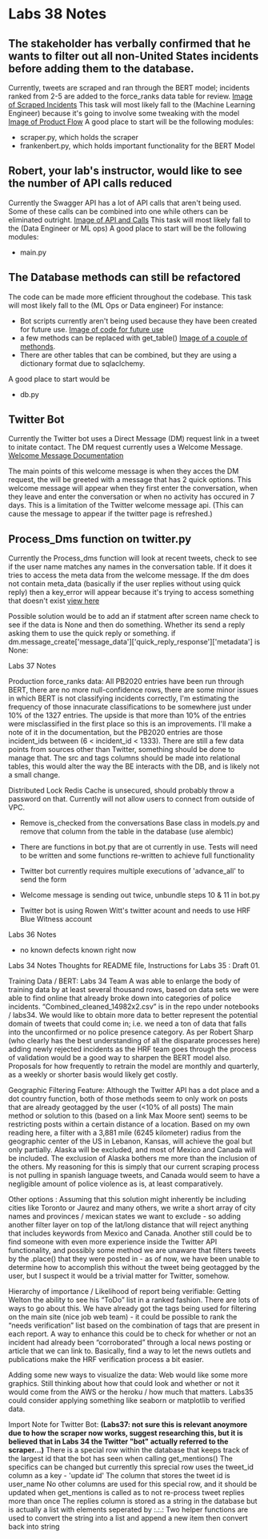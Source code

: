 
# Labs 38 Notes
## The stakeholder has verbally confirmed that he wants to filter out all non-United States incidents before adding them to the database. 
Currently, tweets are scraped and ran through the BERT model; incidents ranked from 2-5 are added to the force_ranks data table for review. 
[Image of Scraped Incidents](https://drive.google.com/file/d/18XAXRBIwAKrYuOG2tVd39OIiaHCcAnok/view?usp=sharing) 
This task will most likely fall to the (Machine Learning Engineer) because it's going to involve some tweaking with the model
[Image of Product Flow](https://raw.githubusercontent.com/Lambda-School-Labs/human-rights-first-police-ds-a/main/DS_Flowchart.png) 
A good place to start will be the following modules:
- scraper.py, which holds the scraper
- frankenbert.py, which holds important functionality for the BERT Model

## Robert, your lab's instructor, would like to see the number of API calls reduced
Currently the Swagger API has a lot of API calls that aren't being used. 
Some of these calls can be combined into one while others can be eliminated outright.
[Image of API and Calls](https://drive.google.com/file/d/1nGdWUN5FlxE_Luh14oGodYb5kejdWQ5r/view?usp=sharing)
This task will most likely fall to the (Data Engineer or ML ops)
A good place to start will be the following modules:
- main.py 

## The Database methods can still be refactored
The code can be made more efficient throughout the codebase.
This task will most likely fall to the (ML Ops or Data engineer) 
For instance:
- Bot scripts currently aren't being used because they have been created for future use.
[Image of code for future use](https://drive.google.com/file/d/1LdySLFXbE2QyOP-4DkXD5-CpaT8VuJv0/view?usp=sharing) 
- a few methods can be replaced with get_table()
[Image of a couple of methonds](https://drive.google.com/file/d/1RWtHt6j_Yk8w3JMengM54rYl3PuM0R2G/view?usp=sharing). 
- There are other tables that can be combined, but they are using a dictionary format due to sqlaclchemy. 

A good place to start would be
- db.py

## Twitter Bot
Currently the Twitter bot uses a Direct Message (DM) request link in a tweet to initate contact. The DM request currently uses a Welcome Message.
[Welcome Message Documentation](https://developer.twitter.com/en/docs/twitter-api/v1/direct-messages/welcome-messages/guides/setting-default-welcome-message)

The main points of this welcome message is when they acces the DM request, the will be greeted with a message that has 2 quick options. This welcome message will appear when they first enter the conversation, when they leave and enter the conversation or when no activity has occured in 7 days. This is a limitation of the Twitter welcome message api. (This can cause the message to appear if the twitter page is refreshed.)

## Process_Dms function on twitter.py
Currently the Process_dms function will look at recent tweets, check to see if the user name matches any names in the conversation table. If it does it tries to access the meta data from the welcome message.
If the dm does not contain meta_data (basically if the user replies without using quick reply) then a key_error will appear because it's trying to access something that doesn't exist [view here](https://files.slack.com/files-pri/TSZCHB482-F02FN8WPWGJ/process_dm_code.png)

Possible solution would be to add an if statment after screen name check to see if the data is None and then do something. Whether its send a reply asking them to use the quick reply or something.
if dm.message_create['message_data']['quick_reply_response']['metadata'] is None:


Labs 37 Notes

Production force_ranks data:
All PB2020 entries have been run through BERT, there are no more null-confidence rows, there are some minor issues in which BERT is not classifying incidents correctly, I'm estimating the frequency of those innacurate classifications to be somewhere just under 10% of the 1327 entries.  The upside is that more than 10% of the entries were misclassified in the first place so this is an improvements.  I'll make a note of it in the documentation, but the PB2020 entries are those incident_ids between (6 < incident_id < 1333).
There are still a few data points from sources other than Twitter, something should be done to manage that.
The src and tags columns should be made into relational tables, this would alter the way the BE interacts with the DB, and is likely not a small change.

Distributed Lock
Redis Cache is unsecured, should probably throw a password on that.  Currently will not allow users to connect from outside of VPC.

- Remove is_checked from the conversations Base class in models.py and remove that column from the table in the database (use alembic)

- There are functions in bot.py that are ot currently in use. Tests will need to be written and some functions re-written to achieve full functionality

- Twitter bot currently requires multiple executions of 'advance_all' to send the form

- Welcome message is sending out twice, unbundle steps 10 & 11 in bot.py

- Twitter bot is using Rowen Witt's twitter acount and needs to use HRF Blue Witness account

Labs 36 Notes
- no known defects known right now


Labs 34 Notes
Thoughts for README file, Instructions for Labs 35 : Draft 01. 

Training Data / BERT:
Labs 34 Team A was able to enlarge the body of training data by at least several thousand rows, based on data sets we were able to find online that already broke down into categories of police incidents. “Combined_cleaned_14982x2.csv” is in the repo under notebooks / labs34. 
We would like to obtain more data to better represent the potential domain of tweets that could come in; i.e. we need a ton of data that falls into the unconfirmed or no police presence category. 
As per Robert Sharp (who clearly has the best understanding of all the disparate processes here) adding newly rejected incidents as the HRF team goes through the process of validation would be a good way to sharpen the BERT model also. 
Proposals for how frequently to retrain the model are monthly and quarterly, as a weekly or shorter basis would likely get costly. 


Geographic Filtering Feature:
Although the Twitter API has a dot place and a dot country function, both of those methods seem to only work on posts that are already geotagged by the user (<10% of all posts)
The main method or solution to this (based on a link Max Moore sent) seems to be restricting posts within a certain distance of a location. 
Based on my own reading here, a filter with a 3,881 mile (6245 kilometer) radius from the geographic center of the US in Lebanon, Kansas, will achieve the goal but only partially. Alaska will be excluded, and most of Mexico and Canada will be included. 
The exclusion of Alaska bothers me more than the inclusion of the others. My reasoning for this is simply that our current scraping process is not pulling in spanish language tweets, and Canada would seem to have a negligible amount of police violence as is, at least comparatively. 

Other options : 
Assuming that this solution might inherently be including cities like Toronto or Jaurez and many others, we write a short array of city names and provinces / mexican states we want to exclude - so adding another filter layer on top of the lat/long distance that will reject anything that includes keywords from Mexico and Canada. 
	Another still could be to find someone with even more experience inside the Twitter API functionality, and possibly some method we are unaware that filters tweets by the .place() that they were posted in - as of now, we have been unable to determine how to accomplish this without the tweet being geotagged by the user, but I suspect it would be a trivial matter for Twitter, somehow. 

Hierarchy of importance / Likelihood of report being verifiable: 
	Getting Welton the ability to see his “ToDo” list in a ranked fashion. There are lots of ways to go about this. We have already got the tags being used for filtering on the main site (nice job web team) - it could be possible to rank the “needs verification” list based on the combination of tags that are present in each report. A way to enhance this could be to check for whether or not an incident had already been “corroborated” through a local news posting or article that we can link to. Basically, find a way to let the news outlets and publications make the HRF verification process a bit easier. 

Adding some new ways to visualize the data: 
	Web would like some more graphics. Still thinking about how that could look and whether or not it would come from the AWS or the heroku / how much that matters. Labs35 could consider applying something like seaborn or matplotlib to verified data. 

Import Note for Twitter Bot: **(Labs37: not sure this is relevant anoymore due to how the scraper now works, suggest researching this, but it is believed that in Labs 34 the Twitter "bot" actually referred to the scraper...)**
	There is a special row within the database that keeps track of the largest id that the bot has seen
	when calling get_mentions()
	The specifics can be changed but currently this sprecial row uses the tweet_id column as a key - 'update id'
	The column that stores the tweet id is user_name
	No other columns are used for this special row, and it should be updated when get_mentions is called as to
	not re-process tweet replies more than once
	The replies column is stored as a string in the database but is actually a list with elements seperated by :.:.:
	Two helper functions are used to convert the string into a list and append a new item then convert back into string
